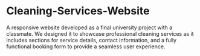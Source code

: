 # Cleaning-Services-Website
A responsive website developed as a final university project with a classmate. We designed it to showcase professional cleaning services as it includes sections for service details, contact information, and a fully functional booking form to provide a seamless user experience.
